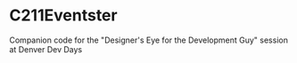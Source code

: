 # C211Eventster
Companion code for the "Designer's Eye for the Development Guy" session at Denver Dev Days 
